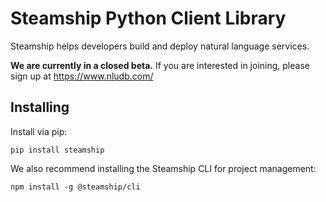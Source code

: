 # Steamship Python Client Library

Steamship helps developers build and deploy natural language services.

**We are currently in a closed beta.** If you are interested in joining, please sign up at https://www.nludb.com/

## Installing

Install via pip:

```
pip install steamship
```

We also recommend installing the Steamship CLI for project management:

```
npm install -g @steamship/cli
```

